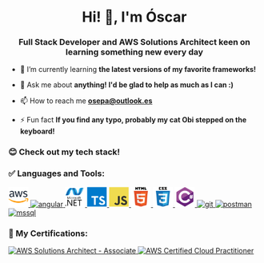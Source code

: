 <h1 align="center">Hi! 👋, I'm Óscar</h1>
<h3 align="center">Full Stack Developer and AWS Solutions Architect keen on learning something new every day</h3>

- 🌱 I’m currently learning **the latest versions of my favorite frameworks!**

- 💬 Ask me about **anything! I'd be glad to help as much as I can :)**

- 📫 How to reach me **osepa@outlook.es**

- ⚡ Fun fact **If you find any typo, probably my cat Obi stepped on the keyboard!**

<h3 align="left">😊 Check out my tech stack!</h3>
<p align="left">
</p>

<h3 align="left">✅ Languages and Tools:</h3>
<p align="left"> 
    <!--AWS-->
    <a href="https://aws.amazon.com" target="_blank" rel="noreferrer"> 
        <img src="https://raw.githubusercontent.com/devicons/devicon/master/icons/amazonwebservices/amazonwebservices-original-wordmark.svg" alt="aws" width="40" height="40"/> 
    </a> 
    <!--Angular-->
    <a href="https://angular.io" target="_blank" rel="noreferrer"> 
        <img src="https://angular.io/assets/images/logos/angular/angular.svg" alt="angular" width="40" height="40"/> 
    </a>
    <!--.NET--> 
    <a href="https://dotnet.microsoft.com/" target="_blank" rel="noreferrer">
        <img src="https://raw.githubusercontent.com/devicons/devicon/master/icons/dot-net/dot-net-original-wordmark.svg" alt="dotnet" width="40" height="40"/> 
    </a>
    <!--TS--> 
    <a href="https://www.typescriptlang.org/" target="_blank" rel="noreferrer"> 
        <img src="https://raw.githubusercontent.com/devicons/devicon/master/icons/typescript/typescript-original.svg" alt="typescript" width="40" height="40"/> 
    </a> 
    <!--JS--> 
    <a href="https://developer.mozilla.org/en-US/docs/Web/JavaScript" target="_blank" rel="noreferrer">
        <img src="https://raw.githubusercontent.com/devicons/devicon/master/icons/javascript/javascript-original.svg" alt="javascript" width="40" height="40"/> 
    </a>
    <!--HTML--> 
    <a href="https://www.w3.org/html/" target="_blank" rel="noreferrer"> 
        <img src="https://raw.githubusercontent.com/devicons/devicon/master/icons/html5/html5-original-wordmark.svg" alt="html5" width="40" height="40"/> 
    </a>
    <!--CSS-->
    <a href="https://www.w3schools.com/css/" target="_blank" rel="noreferrer"> 
        <img src="https://raw.githubusercontent.com/devicons/devicon/master/icons/css3/css3-original-wordmark.svg" alt="css3" width="40" height="40"/> 
    </a>
    <!--C#-->
    <a href="https://www.w3schools.com/cs/" target="_blank" rel="noreferrer"> 
        <img src="https://raw.githubusercontent.com/devicons/devicon/master/icons/csharp/csharp-original.svg" alt="csharp" width="40" height="40"/> 
    </a> 
    <!--GIT--> 
    <a href="https://git-scm.com/" target="_blank" rel="noreferrer"> 
        <img src="https://www.vectorlogo.zone/logos/git-scm/git-scm-icon.svg" alt="git" width="40" height="40"/> 
    </a>
    <!--Postman--> 
    <a href="https://postman.com" target="_blank" rel="noreferrer"> 
        <img src="https://www.vectorlogo.zone/logos/getpostman/getpostman-icon.svg" alt="postman" width="40" height="40"/> 
    </a>
    <!--SQL Server--> 
    <a href="https://www.microsoft.com/en-us/sql-server" target="_blank" rel="noreferrer"> 
        <img src="https://www.svgrepo.com/show/303229/microsoft-sql-server-logo.svg" alt="mssql" width="40" height="40"/>
    </a>
</p>

<h3 align="left">📕 My Certifications:</h3>
<p align="left">
    <!--Solutions Architect--> 
    <a href="https://www.credly.com/badges/4a0f873c-bacf-4cdc-92b7-d88b2787aa2f" target="_blank" rel="noreferrer"> 
        <img src="https://d1.awsstatic.com/certification/badges/AWS-Certified-Solutions-Architect-Associate_badge_150x150.e359ae4a6d4d82c3e31d4f9104c8d389b56a2423.png" alt="AWS Solutions Architect - Associate" width="100" height="100"/>
    </a>
    <!--Practitioner--> 
    <a href="https://www.credly.com/badges/fa2d39d2-f720-44e6-b9b8-8316e85d7179/public_url" target="_blank" rel="noreferrer"> 
        <img src="https://d1.awsstatic.com/certification/badges/AWS-Certified-Cloud-Practitioner_badge_150x150.17da917fbddc5383838d9f8209d2030c8d99f31e.png" alt="AWS Certified Cloud Practitioner" width="100" height="100"/>
    </a>
</p>
